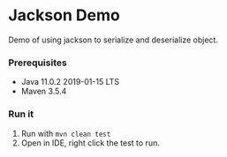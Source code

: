 # Jackson Demo

Demo of using jackson to serialize and deserialize object.


### Prerequisites

- Java 11.0.2 2019-01-15 LTS
- Maven 3.5.4


### Run it

1. Run with `mvn clean test`
2. Open in IDE, right click the test to run.

